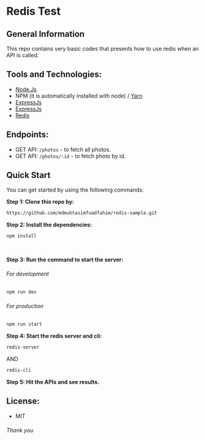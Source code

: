 # Redis Test

## General Information

This repo contains very basic codes that presents how to use redis when an API is called.

## Tools and Technologies:
  * <a href="https://nodejs.org/en/">Node.Js</a>
  * NPM (it is automatically installed with node) / <a href="https://yarnpkg.com/">Yarn</a>
  * <a href="https://expressjs.com/">ExpressJs</a>
  * <a href="https://expressjs.com/">ExpressJs</a>
  * <a href="https://itsvinayak.hashnode.dev/redis-for-javascript-basic-operations-with-noderedis-part-3#heading-set-commands">Redis</a>

  
## Endpoints:
  * GET API: ```/photos``` - to fetch all photos.
  * GET API: ```/photos/:id``` - to fetch photo by id.

## Quick Start </br>
You can get started by using the following commands:</br>

**Step 1: Clone this repo by:** </br>
```bash
https://github.com/mdmuhtasimfuadfahim/redis-sample.git
```

**Step 2: Install the dependencies:** </br>
  ```bash
  npm install
  ``` 
  </br>

**Step 3: Run the command to start the server:** </br>
 ###### For development
```bash
npm run dev
```

###### For production
```bash
npm run start
```

**Step 4: Start the redis server and cli:** </br>
```bash
redis-server
```

AND

```bash
redis-cli
```

**Step 5: Hit the APIs and see results.** </br>

## License:
  * MIT
 
###### Thank you
